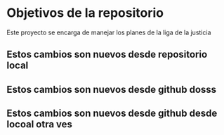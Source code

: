 # Objetivos de la repositorio

Este proyecto se encarga de manejar los planes de la liga de la justicia
## Estos cambios son nuevos desde repositorio local
## Estos cambios son nuevos desde github dosss
## Estos cambios son nuevos desde github desde locoal otra ves
